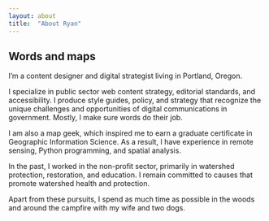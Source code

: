 ```yaml
---
layout: about
title:  "About Ryan"
---
```

## Words and maps

I’m a content designer and digital strategist living in Portland, Oregon. 

I specialize in public sector web content strategy, editorial standards, and accessibility. I produce style guides, policy, and strategy that recognize the unique challenges and opportunities of digital communications in government. Mostly, I make sure words do their job.

I am also a map geek, which inspired me to earn a graduate certificate in Geographic Information Science. As a result, I have experience in remote sensing, Python programming, and spatial analysis. 

In the past, I worked in the non-profit sector, primarily in watershed protection, restoration, and education. I remain committed to causes that promote watershed health and protection. 

Apart from these pursuits, I spend as much time as possible in the woods and around the campfire with my wife and two dogs.
